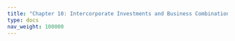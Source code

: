 ```yaml
---
title: "Chapter 10: Intercorporate Investments and Business Combinations"
type: docs
nav_weight: 100000
---
```

